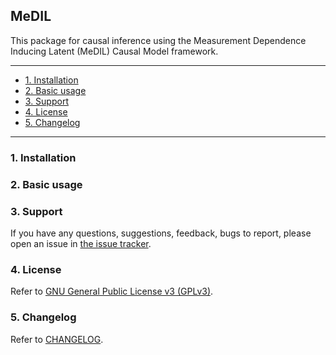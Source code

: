 ## MeDIL
This package for causal inference using the Measurement Dependence Inducing Latent (MeDIL) Causal Model framework.

---
- [1. Installation](#1-installation)
- [2. Basic usage](#2-basic-usage)
- [3. Support](#3-support)
- [4. License](#4-license)
- [5. Changelog](#5-changelog)
---


### 1. Installation

### 2. Basic usage

### 3. Support
If you have any questions, suggestions, feedback, bugs to report, please open an issue in [the issue tracker]().

### 4. License
Refer to [GNU General Public License v3 (GPLv3)](https://choosealicense.com/licenses/gpl-3.0/).

### 5. Changelog
Refer to [CHANGELOG](https://gitlab.cs.univie.ac.at/markhama94cs/medil/master/CHANGELOG.md).